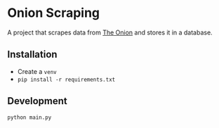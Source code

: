 # Onion Scraping

A project that scrapes data from [The Onion](https://theonion.com/) and stores it in a database.

## Installation

- Create a `venv`
- `pip install -r requirements.txt`

## Development

`python main.py`